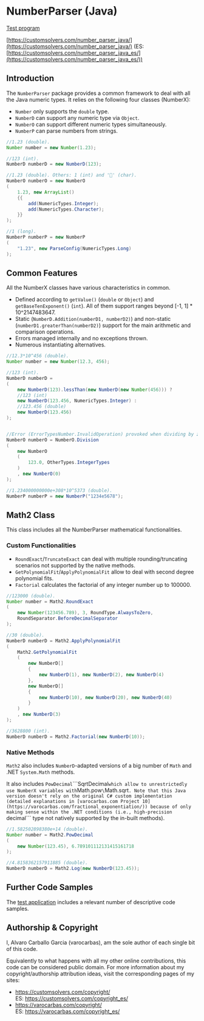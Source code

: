 # NumberParser (Java)

[Test program](https://github.com/varocarbas/FlexibleParser_Java/blob/master/all_code/Test/src/Parts/NumberParser.java)

[https://customsolvers.com/number_parser_java/](https://customsolvers.com/number_parser_java/) (ES: [https://customsolvers.com/number_parser_java_es/](https://customsolvers.com/number_parser_java_es/))

## Introduction

The ```NumberParser``` package provides a common framework to deal with all the Java numeric types. It relies on the following four classes (NumberX):
- ```Number``` only supports the ```double``` type.
- ```NumberD``` can support any numeric type via ```Object```. 
- ```NumberO``` can support different numeric types simultaneously. 
- ```NumberP``` can parse numbers from strings. 

```Java
//1.23 (double).
Number number = new Number(1.23); 

//123 (int).
NumberD numberD = new NumberD(123);

//1.23 (double). Others: 1 (int) and '' (char).
NumberO numberO = new NumberO
(
	1.23, new ArrayList() 
	{{ 
		add(NumericTypes.Integer); 
		add(NumericTypes.Character); 
	}}
); 

//1 (long).
NumberP numberP = new NumberP
(
	"1.23", new ParseConfig(NumericTypes.Long)
);
```

## Common Features

All the NumberX classes have various characteristics in common.
- Defined according to ```getValue()``` (```double``` or ```Object```) and ```getBaseTenExponent()``` (```int```). All of them support ranges beyond [-1, 1] * 10^2147483647. 
- Static (```NumberD.Addition(numberD1, numberD2)```) and non-static (```numberD1.greaterThan(numberD2)```) support for the main arithmetic and comparison operations.
- Errors managed internally and no exceptions thrown.
- Numerous instantiating alternatives.

```Java
//12.3*10^456 (double).
Number number = new Number(12.3, 456); 

//123 (int).
NumberD numberD = 
(
    new NumberD(123).lessThan(new NumberD(new Number(456))) ?
    //123 (int)
    new NumberD(123.456, NumericTypes.Integer) :
    //123.456 (double)
    new NumberD(123.456)
);


//Error (ErrorTypesNumber.InvalidOperation) provoked when dividing by zero.
NumberO numberO = NumberO.Division
(
	new NumberO
	(
		123.0, OtherTypes.IntegerTypes
	)
	, new NumberO(0)
);

//1.234000000000e+308*10^5373 (double).
NumberP numberP = new NumberP("1234e5678");
```

## Math2 Class

This class includes all the NumberParser mathematical functionalities.

### Custom Functionalities

- ```RoundExact```/```TruncateExact``` can deal with multiple rounding/truncating scenarios not supported by the native methods.
- ```GetPolynomialFit```/```ApplyPolynomialFit``` allow to deal with second degree polynomial fits. 
- ```Factorial``` calculates the factorial of any integer number up to 100000. 

```Java
//123000 (double).
Number number = Math2.RoundExact
(
	new Number(123456.789), 3, RoundType.AlwaysToZero, 
    RoundSeparator.BeforeDecimalSeparator
);

//30 (double).
NumberD numberD = Math2.ApplyPolynomialFit
(
	Math2.GetPolynomialFit
	(
		new NumberD[] 
		{ 
			new NumberD(1), new NumberD(2), new NumberD(4) 
		}, 
		new NumberD[] 
		{ 
			new NumberD(10), new NumberD(20), new NumberD(40) 
        }
    )
    , new NumberD(3)
);

//3628800 (int).
NumberD numberD = Math2.Factorial(new NumberD(10));
```

### Native Methods
```Math2``` also includes ```NumberD```-adapted versions of a big number of ```Math``` and .NET ```System.Math``` methods. 

It also includes ```PowDecimal```\```SqrtDecimal``` which allow to unrestrictedly use NumberX variables with ```Math.pow```\```Math.sqrt```. Note that this Java version doesn't rely on the original C# custom implementation (detailed explanations in [varocarbas.com Project 10](https://varocarbas.com/fractional_exponentiation/)) because of only making sense within the .NET conditions (i.e., high-precision ```decimal``` type not natively supported by the in-built methods).

```Java
//1.582502898380e+14 (double).
Number number = Math2.PowDecimal
(
	new Number(123.45), 6.789101112131415161718
);

//4.8158362157911885 (double).
NumberD numberD = Math2.Log(new NumberD(123.45));
```

## Further Code Samples
The [test application](https://github.com/varocarbas/FlexibleParser/blob/master/all_code/Test/Parts/NumberParser.cs) includes a relevant number of descriptive code samples. 

## Authorship & Copyright
I, Alvaro Carballo Garcia (varocarbas), am the sole author of each single bit of this code.

Equivalently to what happens with all my other online contributions, this code can be considered public domain. For more information about my copyright/authorship attribution ideas, visit the corresponding pages of my sites:
- https://customsolvers.com/copyright/<br/> 
ES: https://customsolvers.com/copyright_es/
- https://varocarbas.com/copyright/<br/>
ES: https://varocarbas.com/copyright_es/
